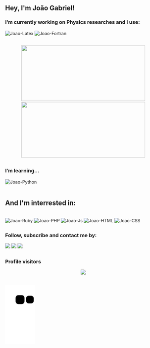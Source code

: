 ## Hey, I'm João Gabriel!

### I’m currently working on Physics researches and I use:

<div style="display: inline_block">
  <img align="center" alt="Joao-Latex" src="https://img.shields.io/badge/latex-%23008080.svg?style=for-the-badge&logo=latex&logoColor=white">
  <img align="center" alt="Joao-Fortran" src="https://img.shields.io/badge/Fortran-%23734F96.svg?style=for-the-badge&logo=fortran&logoColor=white">
</div>

##

<div align="center">
  <a href="https://github.com/jgmarquesm"></a>
  <img height="180em" width="400" src="https://github-readme-stats.vercel.app/api?username=jgmarquesm&show_icons=true&theme=tokyonight&include_all_commits=true&count_private=true"/>
  <img height="180em" width="400" src="https://github-readme-stats.vercel.app/api/top-langs/?username=jgmarquesm&layout=compact&langs_count=7&theme=tokyonight"/>
</div>
  
##
  
### I’m learning...
  
<div style="display: inline_block">
   <img align="center" alt="Joao-Python" src="https://img.shields.io/badge/python-3670A0?style=for-the-badge&logo=python&logoColor=ffdd54">
</div>
<div ><br>
</div>

## And I'm interrested in:

<div ><br>
</div>
<div style="display: inline_block">
  <img align="center" alt="Joao-Ruby" src="https://img.shields.io/badge/ruby-%23CC342D.svg?style=for-the-badge&logo=ruby&logoColor=white">
  <img align="center" alt="Joao-PHP" src="https://img.shields.io/badge/php-%23777BB4.svg?style=for-the-badge&logo=php&logoColor=white">
  <img align="center" alt="Joao-Js" src="https://img.shields.io/badge/javascript-%23323330.svg?style=for-the-badge&logo=javascript&logoColor=%23F7DF1E">
  <img align="center" alt="Joao-HTML" src="https://img.shields.io/badge/html5-%23E34F26.svg?style=for-the-badge&logo=html5&logoColor=white">
  <img align="center" alt="Joao-CSS" src="https://img.shields.io/badge/css3-%231572B6.svg?style=for-the-badge&logo=css3&logoColor=white">
</div>
  
##

### Follow, subscribe and contact me by:
  
<div>
  <a href = "mailto:joaogabrielmarques@discente.ufg.br"><img src="https://img.shields.io/badge/-Gmail-%23333?style=for-the-badge&logo=gmail&logoColor=white" target="_blank"></a>
  <a href="https://www.linkedin.com/in/jgmarquesm" target="_blank"><img src="https://img.shields.io/badge/-LinkedIn-%230077B5?style=for-the-badge&logo=linkedin&logoColor=white" target="_blank"></a> 
    <a href="https://www.reddit.com/user/Kosmar0Devil/" target="_blank"><img src="https://img.shields.io/badge/Reddit-%23FF4500.svg?style=for-the-badge&logo=Reddit&logoColor=white" target="_blank"></a>
</div>

##

### Profile visitors
<!-- visitors count  -->

<p align="center" >   
  <img src="https://profile-counter.glitch.me/jgmarquesm/count.svg" />  
</p>

##
  
![Snake animation](https://github.com/jgmarquesm/jgmarquesm/blob/output/github-contribution-grid-snake.svg)  

